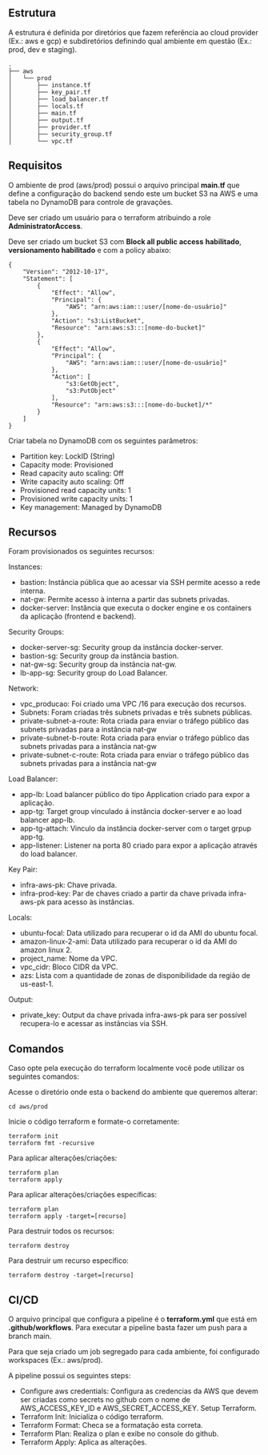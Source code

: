 ## Estrutura

A estrutura é definida por diretórios que fazem referência ao cloud provider (Ex.: aws e gcp) e subdiretórios definindo qual ambiente em questão (Ex.: prod, dev e staging).

``` text
.
├── aws
│   └── prod
│       ├── instance.tf
│       ├── key_pair.tf
│       ├── load_balancer.tf
│       ├── locals.tf
│       ├── main.tf
│       ├── output.tf
│       ├── provider.tf
│       ├── security_group.tf
│       └── vpc.tf
```    

## Requisitos
O ambiente de prod (aws/prod) possui o arquivo principal **main.tf** que define a configuração do backend sendo este um bucket S3 na AWS e uma tabela no DynamoDB para controle de gravações.

Deve ser criado um usuário para o terraform atribuindo a role  **AdministratorAccess**.

Deve ser criado um bucket S3 com **Block all public access** **habilitado**, **versionamento habilitado** e com a policy abaixo:

``` text
{
    "Version": "2012-10-17",
    "Statement": [
        {
            "Effect": "Allow",
            "Principal": {
                "AWS": "arn:aws:iam:::user/[nome-do-usuário]"
            },
            "Action": "s3:ListBucket",
            "Resource": "arn:aws:s3:::[nome-do-bucket]"
        },
        {
            "Effect": "Allow",
            "Principal": {
                "AWS": "arn:aws:iam:::user/[nome-do-usuário]"
            },
            "Action": [
                "s3:GetObject",
                "s3:PutObject"
            ],
            "Resource": "arn:aws:s3:::[nome-do-bucket]/*"
        }
    ]
}
```
Criar tabela no DynamoDB com os seguintes parâmetros:

- Partition key: LockID (String)
- Capacity mode: Provisioned
- Read capacity auto scaling: Off
- Write capacity auto scaling: Off
- Provisioned read capacity units: 1
- Provisioned write capacity units: 1
- Key management: Managed by DynamoDB

## Recursos

Foram provisionados os seguintes recursos:

Instances:

- bastion: Instância pública que ao acessar via SSH permite acesso a rede interna.
- nat-gw: Permite acesso à interna a partir das subnets privadas.
- docker-server: Instância que executa o docker engine e os containers da aplicação (frontend e backend).

Security Groups:

- docker-server-sg: Security group da instância docker-server.
- bastion-sg: Security group da instância bastion.
- nat-gw-sg: Security group da instância nat-gw.
- lb-app-sg: Security group do Load Balancer.

Network:

- vpc_producao: Foi criado uma VPC /16 para execução dos recursos.
- Subnets: Foram criadas três subnets privadas e três subnets públicas.
- private-subnet-a-route: Rota criada para enviar o tráfego público das subnets privadas para a instância nat-gw
- private-subnet-b-route: Rota criada para enviar o tráfego público das subnets privadas para a instância nat-gw 
- private-subnet-c-route: Rota criada para enviar o tráfego público das subnets privadas para a instância nat-gw 

Load Balancer:

- app-lb: Load balancer público do tipo Application criado para expor a aplicação.
- app-tg: Target group vinculado á instância docker-server e ao load balancer app-lb.
- app-tg-attach: Vinculo da instância docker-server com o target grpup app-tg.
- app-listener: Listener na porta 80 criado para expor a aplicação através do load balancer.

Key Pair:

- infra-aws-pk: Chave privada.
- infra-prod-key: Par de chaves criado a partir da chave privada infra-aws-pk para acesso às instâncias.

Locals:

- ubuntu-focal: Data utilizado para recuperar o id da AMI do ubuntu focal.
- amazon-linux-2-ami: Data utilizado para recuperar o id da AMI do amazon linux 2. 
- project_name: Nome da VPC.
- vpc_cidr: Bloco CIDR da VPC.
- azs: Lista com a quantidade de zonas de disponibilidade da região de us-east-1.


Output:

- private_key: Output da chave privada infra-aws-pk para ser possível recupera-lo e acessar as instâncias via SSH.



## Comandos

Caso opte pela execução do terraform localmente você pode utilizar os seguintes comandos:

Acesse o diretório onde esta o backend do ambiente que queremos alterar:

``` text
cd aws/prod
```
Inicie o código terraform e formate-o corretamente:

``` text
terraform init
terraform fmt -recursive
```

Para aplicar alterações/criações:

``` text
terraform plan
terraform apply
```

Para aplicar alterações/criações específicas:

``` text
terraform plan
terraform apply -target=[recurso]
```
Para destruir todos os recursos:

``` text
terraform destroy
```

Para destruir um recurso específico:

``` text
terraform destroy -target=[recurso]
```

## CI/CD

O arquivo principal que configura a pipeline é o **terraform.yml** que está em **.github/workflows**. Para executar a pipeline basta fazer um push para a branch main.

Para que seja criado um job segregado para cada ambiente, foi configurado workspaces (Ex.: aws/prod). 

A pipeline possui os seguintes steps:

- Configure aws credentials: Configura as credencias da AWS que devem ser criadas como secrets no github com o nome de AWS_ACCESS_KEY_ID e AWS_SECRET_ACCESS_KEY.
Setup Terraform.
- Terraform Init: Inicializa o código terraform.
- Terraform Format: Checa se a formatação esta correta.
- Terraform Plan: Realiza o plan e exibe no console do github.
- Terraform Apply: Aplica as alterações.
